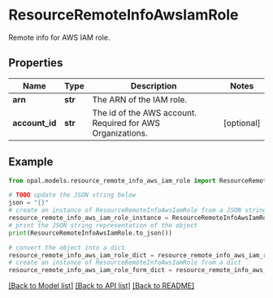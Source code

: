 # ResourceRemoteInfoAwsIamRole

Remote info for AWS IAM role.

## Properties

Name | Type | Description | Notes
------------ | ------------- | ------------- | -------------
**arn** | **str** | The ARN of the IAM role. | 
**account_id** | **str** | The id of the AWS account. Required for AWS Organizations. | [optional] 

## Example

```python
from opal.models.resource_remote_info_aws_iam_role import ResourceRemoteInfoAwsIamRole

# TODO update the JSON string below
json = "{}"
# create an instance of ResourceRemoteInfoAwsIamRole from a JSON string
resource_remote_info_aws_iam_role_instance = ResourceRemoteInfoAwsIamRole.from_json(json)
# print the JSON string representation of the object
print(ResourceRemoteInfoAwsIamRole.to_json())

# convert the object into a dict
resource_remote_info_aws_iam_role_dict = resource_remote_info_aws_iam_role_instance.to_dict()
# create an instance of ResourceRemoteInfoAwsIamRole from a dict
resource_remote_info_aws_iam_role_form_dict = resource_remote_info_aws_iam_role.from_dict(resource_remote_info_aws_iam_role_dict)
```
[[Back to Model list]](../README.md#documentation-for-models) [[Back to API list]](../README.md#documentation-for-api-endpoints) [[Back to README]](../README.md)


